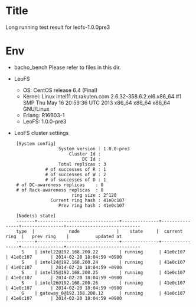 Title
=====
Long running test result for leofs-1.0.0pre3

Env
===
* bacho_bench
 Please refer to files in this dir.

* LeoFS
    * OS: CentOS release 6.4 (Final)
    * Kernel: Linux intel11.rit.rakuten.com 2.6.32-358.6.2.el6.x86_64 #1 SMP Thu May 16 20:59:36 UTC 2013 x86_64 x86_64 x86_64 GNU/Linux
    * Erlang: R16B03-1
    * LeoFS:  1.0.0-pre3

* LeoFS cluster settings


```
    [System config]
                    System version : 1.0.0-pre3
                        Cluster Id : 
                             DC Id : 
                    Total replicas : 3
               # of successes of R : 1
               # of successes of W : 2
               # of successes of D : 1
    # of DC-awareness replicas    : 0
    # of Rack-awareness replicas  : 0
                         ring size : 2^128
                 Current ring hash : 41e0c107
                    Prev ring hash : 41e0c107
    
    [Node(s) state]
    -------+-------------------------------+--------------+----------------+----------------+----------------------------
    type  |             node              |    state     |  current ring  |   prev ring    |          updated at         
    -------+-------------------------------+--------------+----------------+----------------+----------------------------
      S    | intel22@192.168.200.22        | running      | 41e0c107       | 41e0c107       | 2014-02-20 18:04:59 +0900
      S    | intel24@192.168.200.24        | running      | 41e0c107       | 41e0c107       | 2014-02-20 18:04:59 +0900
      S    | intel25@192.168.200.25        | running      | 41e0c107       | 41e0c107       | 2014-02-20 18:04:59 +0900
      S    | intel26@192.168.200.26        | running      | 41e0c107       | 41e0c107       | 2014-02-20 18:04:59 +0900
      G    | gateway_0@192.168.200.12      | running      | 41e0c107       | 41e0c107       | 2014-02-20 18:04:59 +0900
```
